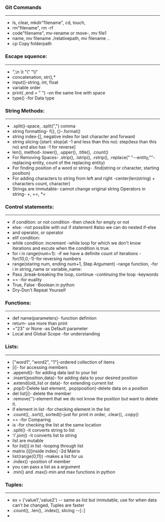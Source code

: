 ### Git Commands
---
* ls, clear, mkdir"filename", cd, touch,
* rm"filename", rm -rf
* code"filename", mv-rename or move-, mv file1
* name, mv filename  ./relativepath, mv filename .. 
* cp Copy folderpath


### Escape squence:
---
* \",\n \t "\\" "\\\\"
* concatenation, str(),*
* input()-string, int, float
* variable order
* print( ,end = " ") -on the same line with space
* type() -for Data type


### String Methods:
---
* .split()-space, .split(",") comma  
* string formatting- f{}, {}-.format()
* string index-[], negative index for last character and forward
* string slicing-[start: stop(at -1 and less than this no): step(less than this no) and also has -1 for reverse]
* len(), method-.lower(), .upper(), .title(), .count() 
* For Removing Spaces- .strip(), .lstrip(), .rstrip(), .replace(" "--entity,""-replacing entity, count of the replacing entity)
* For finding position of a word or string- .find(string or character, starting position)
* For adding characters to string from left and right -center(len(string) + characters count, character)
* Strings are immutable- cannot change original string Operators in string- +, +=, *=


### Control statements:
---
* if condition:  or not condition -then check for empty or not 
* else: -not possible with out if statement #also we can do nested if-else
* and operator, or operator 
* elif condition:
* while condition: increment -while loop for which we don't know iterations and excute when the condition is true.
* for i in range(num+1): -if we have a definite count of iterations -for(10,0,-1)-for reversing numbers
* range(staring num, ending num+1, Step Argument) -range function, -for i in
string_name or variable_name:
* Pass ,break-breaking the loop, continue -continuing the loop -keywords
* == -for euality
* True, False -Boolean in python
* Dry-Don't Repeat Yourself


### Functions:
---
* def name(parameters)- function definiion
* return- use more than print
* ="23" or None -as Default parameter
* Local and Global Scope -for understanding

### Lists:
---
* ["word1", "word2", "1"]-ordered collection of items
* [i]- for accessing members
* .append()- for adding data last to your list
* .insert(position,data)- for adding data to your desired position
* .extend(old_list or data)- for extending current list
* .pop()-Delete last element, .pop(position)-delete data on a position
* del list[i]- delete the member 
* .remove('')-element that we do not know the position but want to delete it.
* if element in list -for checking element in the list
* .count(), .sort(), sorted()-just for print in order, .clear(), .copy()
* == -for Comparing
* is -for checking the list at the same location
* .split() -it converts string to list
* 'i'.join() -it converts list to string
* list are mutable
* for list[i] in list -looping through list
* matrix [i][inside index] -2d Matrix
* list(range(0,11)) -makes a list for us
* .index() -position of member
* you can pass a list as a argument
* .min() and .max()-min and max functions in python

### Tuples:
---
* ex = ('value1','value2') -- same as list but immutable, use for when data can't be changed, Tuples are faster 
* .count(), .len(), .index(), slicing --[::]
* 
  
